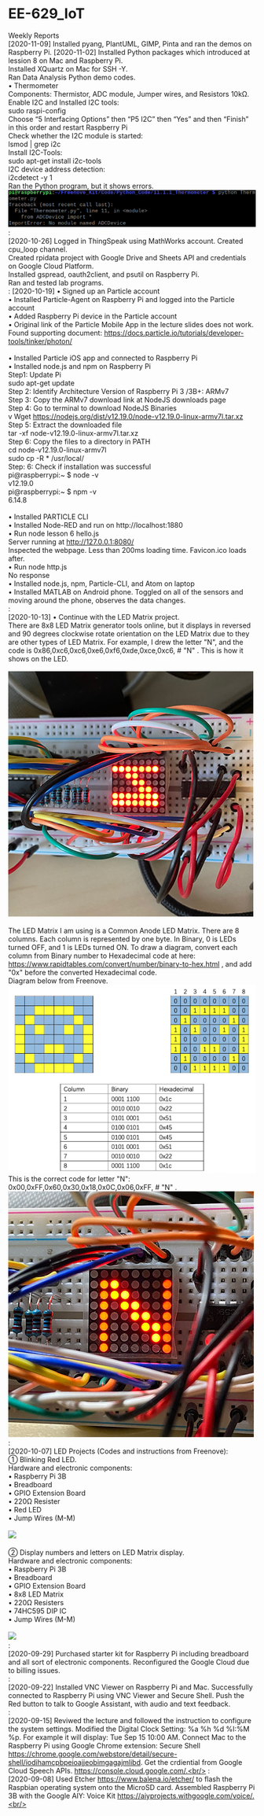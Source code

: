 # EE-629_IoT
Weekly Reports<br/>
[2020-11-09] Installed pyang, PlantUML, GIMP, Pinta and ran the demos on Raspberry Pi.
[2020-11-02] Installed Python packages which introduced at lession 8 on Mac and Raspberry Pi.<br>
Installed XQuartz on Mac for SSH -Y.<br>
Ran Data Analysis Python demo codes.<br>
• Thermometer<br>
Components: Thermistor, ADC module, Jumper wires, and Resistors 10kΩ.<br>
 Enable I2C and Installed I2C tools:<br>
sudo raspi-config<br>
 Choose “5 Interfacing Options” then “P5 I2C” then “Yes” and then “Finish” in this order and restart Raspberry Pi<br>
 Check whether the I2C module is started:<br>
lsmod | grep i2c<br>
 Install I2C-Tools:<br>
sudo apt-get install i2c-tools<br>
 I2C device address detection:<br>
i2cdetect -y 1<br>
 Ran the Python program, but it shows errors.<br>
![](thermo_errors.png)<br>
:<br>
[2020-10-26] Logged in ThingSpeak using MathWorks account. Created cpu_loop channel.<br>
Created rpidata project with Google Drive and Sheets API and credentials on Google Cloud Platform.<br>
Installed gspread, oauth2client, and psutil on Raspberry Pi.<br>
Ran and tested lab programs.<br>
:
[2020-10-19] 
• Signed up an Particle account<br>
• Installed Particle-Agent on Raspberry Pi and logged into the Particle account<br>
• Added Raspberry Pi device in the Particle account<br>
• Original link of the Particle Mobile App in the lecture slides does not work. Found supporting document: https://docs.particle.io/tutorials/developer-tools/tinker/photon/<br>
<br>
• Installed Particle iOS app and connected to Raspberry Pi<br>
• Installed node.js and npm on Raspberry Pi<br>
Step1: Update Pi<br>
sudo apt-get update<br>
Step 2: Identify Architecture Version of Raspberry Pi 3 /3B+: ARMv7<br>
Step 3: Copy the ARMv7 download link at NodeJS downloads page<br>
Step 4: Go to terminal to download NodeJS Binaries<br>v
Wget https://nodejs.org/dist/v12.19.0/node-v12.19.0-linux-armv7l.tar.xz <br>
Step 5: Extract the downloaded file<br>
tar -xf node-v12.19.0-linux-armv7l.tar.xz<br>
Step 6: Copy the files to a directory in PATH<br>
cd node-v12.19.0-linux-armv7l<br>
sudo cp -R * /usr/local/<br>
Step: 6: Check if installation was successful<br>
pi@raspberrypi:~ $ node -v<br>
v12.19.0<br>
pi@raspberrypi:~ $ npm -v<br>
6.14.8<br>
<br>
• Installed PARTICLE CLI<br>
• Installed Node-RED and run on http://localhost:1880<br>
• Run node lesson 6 hello.js<br>
Server running at http://127.0.0.1:8080/<br>
Inspected the webpage. Less than 200ms loading time. Favicon.ico loads after.<br>
• Run node http.js<br>
No response<br>
• Installed node.js, npm, Particle-CLI, and Atom on laptop<br>
• Installed MATLAB on Android phone. Toggled on all of the sensors and moving around the phone, observes the data changes.<br>
:<br>
[2020-10-13] • Continue with the LED Matrix project.<br>
There are 8x8 LED Matrix generator tools online, but it displays in reversed and 90 degrees clockwise rotate orientation on the LED Matrix due to they are other types of LED Matrix. For example, I drew the letter "N", and the code is 0x86,0xc6,0xc6,0xe6,0xf6,0xde,0xce,0xc6, # "N" . This is how it shows on the LED.<br>
<br>
![](notN.jpg)<br>
<br>
The LED Matrix I am using is a Common Anode LED Matrix. There are 8 columns. Each column is represented by one byte. In Binary, 0 is LEDs turned OFF, and 1 is LEDs turned ON. To draw a diagram, convert each column from Binary number to Hexadecimal code at here: https://www.rapidtables.com/convert/number/binary-to-hex.html , and add "0x" before the converted Hexadecimal code.<br>
Diagram below from Freenove.<br>
![](LED_Matrix_Binary_Hex.png)<br>
This is the correct code for letter "N": 0x00,0xFF,0x60,0x30,0x18,0x0C,0x06,0xFF, # "N" .<br>
![](N.jpg)<br>
:<br/>
[2020-10-07] LED Projects (Codes and instructions from Freenove):<br>
① Blinking Red LED.<br>
Hardware and electronic components:<br>
• Raspberry Pi 3B<br>
• Breadboard<br>
• GPIO Extension Board<br>
• 220Ω Resister<br>
• Red LED<br>
• Jump Wires (M-M)<br>
<br>
![](Blinking_Red_LED.gif)<br>
<br>
② Display numbers and letters on LED Matrix display.<br>
Hardware and electronic components:<br>
• Raspberry Pi 3B<br>
• Breadboard<br>
• GPIO Extension Board<br>
• 8x8 LED Matrix<br>
• 220Ω Resisters<br>
• 74HC595 DIP IC<br>
• Jump Wires (M-M)<br>
<br>
![](LED_Matrix.gif)<br>
:<br/>
[2020-09-29] Purchased starter kit for Raspberry Pi including breadboard and all sort of electronic components. Reconfigured the Google Cloud due to billing issues.<br/>
:<br/>
[2020-09-22] Installed VNC Viewer on Raspberry Pi and Mac. Successfully connected to Raspberry Pi using VNC Viewer and Secure Shell. Push the Red button to talk to Google Assistant, with audio and text feedback.<br/>
:<br/>
[2020-09-15] Reviwed the lecture and followed the instruction to configure the system settings. Modified the Digital Clock Setting: %a  %h %d  %I:%M %p. For example it will display: Tue Sep 15 10:00 AM. Connect Mac to the Raspberry Pi using Google Chrome extension: Secure Shell https://chrome.google.com/webstore/detail/secure-shell/iodihamcpbpeioajjeobimgagajmlibd. Get the crdiential from Google Cloud Speech APIs. https://console.cloud.google.com/.<br/>
:<br/>
[2020-09-08] Used Etcher https://www.balena.io/etcher/ to flash the Raspbian operating system onto the MicroSD card. Assembled Raspberry Pi 3B with the Google AIY: Voice Kit https://aiyprojects.withgoogle.com/voice/.<br/>
